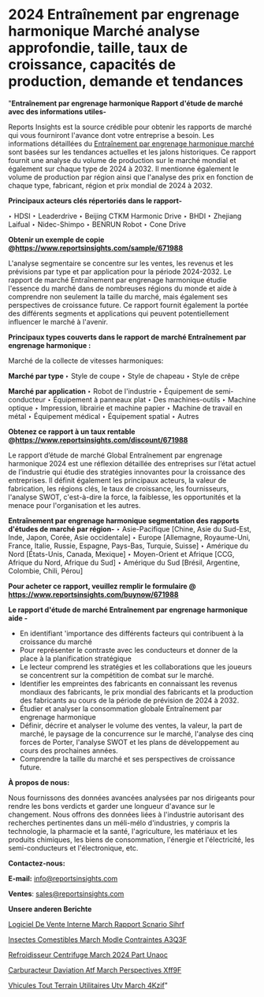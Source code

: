 # 2024 Entraînement par engrenage harmonique Marché analyse approfondie, taille, taux de croissance, capacités de production, demande et tendances

"<strong>Entraînement par engrenage harmonique Rapport d'étude de marché avec des informations utiles-</strong>

Reports Insights est la source crédible pour obtenir les rapports de marché qui vous fourniront l'avance dont votre entreprise a besoin. Les informations détaillées du <a href=https://www.reportsinsights.com/sample/671988>Entraînement par engrenage harmonique marché</a> sont basées sur les tendances actuelles et les jalons historiques. Ce rapport fournit une analyse du volume de production sur le marché mondial et également sur chaque type de 2024 à 2032. Il mentionne également le volume de production par région ainsi que l'analyse des prix en fonction de chaque type, fabricant, région et prix mondial de 2024 à 2032.

<b>Principaux acteurs clés répertoriés dans le rapport-</b>

‣ HDSI
‣ Leaderdrive
‣ Beijing CTKM Harmonic Drive
‣ BHDI
‣ Zhejiang Laifual
‣ Nidec-Shimpo
‣ BENRUN Robot
‣ Cone Drive

<strong><b>Obtenir un exemple de copie @</b></strong><a href=https://www.reportsinsights.com/sample/671988><strong><b>https://www.reportsinsights.com/sample/671988</b></strong></a>

L'analyse segmentaire se concentre sur les ventes, les revenus et les prévisions par type et par application pour la période 2024-2032. Le rapport de marché Entraînement par engrenage harmonique étudie l'essence du marché dans de nombreuses régions du monde et aide à comprendre non seulement la taille du marché, mais également ses perspectives de croissance future. Ce rapport fournit également la portée des différents segments et applications qui peuvent potentiellement influencer le marché à l'avenir.

<strong>Principaux types couverts dans le rapport de marché Entraînement par engrenage harmonique :</strong>

Marché de la collecte de vitesses harmoniques:

<strong>Marché par type </strong>
‣ Style de coupe
‣ Style de chapeau
‣ Style de crêpe

<strong>Marché par application </strong>
‣ Robot de l'industrie
‣ Équipement de semi-conducteur
‣ Équipement à panneaux plat
‣ Des machines-outils
‣ Machine optique
‣ Impression, librairie et machine papier
‣ Machine de travail en métal
‣ Équipement médical
‣ Équipement spatial
‣ Autres

<strong><b>Obtenez ce rapport à un taux rentable @</b></strong><a href=https://www.reportsinsights.com/discount/671988><strong><b>https://www.reportsinsights.com/discount/671988</b></strong></a>

Le rapport d’étude de marché Global Entraînement par engrenage harmonique 2024 est une réflexion détaillée des entreprises sur l’état actuel de l’industrie qui étudie des stratégies innovantes pour la croissance des entreprises. Il définit également les principaux acteurs, la valeur de fabrication, les régions clés, le taux de croissance, les fournisseurs, l'analyse SWOT, c'est-à-dire la force, la faiblesse, les opportunités et la menace pour l'organisation et les autres.

<strong>Entraînement par engrenage harmonique segmentation des rapports d'études de marché par région-</strong>
‣ Asie-Pacifique [Chine, Asie du Sud-Est, Inde, Japon, Corée, Asie occidentale]
‣ Europe [Allemagne, Royaume-Uni, France, Italie, Russie, Espagne, Pays-Bas, Turquie, Suisse]
‣ Amérique du Nord [États-Unis, Canada, Mexique]
‣ Moyen-Orient et Afrique [CCG, Afrique du Nord, Afrique du Sud]
‣ Amérique du Sud [Brésil, Argentine, Colombie, Chili, Pérou]

<strong>Pour acheter ce rapport, veuillez remplir le formulaire @   <a href=https://www.reportsinsights.com/buynow/671988>https://www.reportsinsights.com/buynow/671988</a></strong>

<strong>Le rapport d'étude de marché Entraînement par engrenage harmonique aide -</strong>
<ul>
  <li>En identifiant 'importance des différents facteurs qui contribuent à la croissance du marché</li>
  <li>Pour représenter le contraste avec les conducteurs et donner de la place à la planification stratégique</li>
  <li>Le lecteur comprend les stratégies et les collaborations que les joueurs se concentrent sur la compétition de combat sur le marché.</li>
  <li>Identifier les empreintes des fabricants en connaissant les revenus mondiaux des fabricants, le prix mondial des fabricants et la production des fabricants au cours de la période de prévision de 2024 à 2032.</li>
  <li>Étudier et analyser la consommation globale Entraînement par engrenage harmonique</li>
  <li>Définir, décrire et analyser le volume des ventes, la valeur, la part de marché, le paysage de la concurrence sur le marché, l'analyse des cinq forces de Porter, l'analyse SWOT et les plans de développement au cours des prochaines années.</li>
  <li>Comprendre la taille du marché et ses perspectives de croissance future.</li>
</ul>
<strong>À propos de nous:</strong>

Nous fournissons des données avancées analysées par nos dirigeants pour rendre les bons verdicts et garder une longueur d'avance sur le changement. Nous offrons des données liées à l'industrie autorisant des recherches pertinentes dans un méli-mélo d'industries, y compris la technologie, la pharmacie et la santé, l'agriculture, les matériaux et les produits chimiques, les biens de consommation, l'énergie et l'électricité, les semi-conducteurs et l'électronique, etc.

<strong>Contactez-nous:</strong>

<strong>E-mail:</strong> <a href=mailto:info@reportsinsights.com>info@reportsinsights.com</a>

<strong>Ventes</strong>: <a href=mailto:sales@reportsinsights.com>sales@reportsinsights.com</a>

<strong>Unsere anderen Berichte</strong>

<a href=https://www.linkedin.com/pulse/logiciel-de-vente-interne-march%C3%A9-rapport-sc%C3%A9nario-sihrf/>Logiciel De Vente Interne March Rapport Scnario Sihrf</a>

<a href=https://www.linkedin.com/pulse/insectes-comestibles-march%C3%A9-mod%C3%A8le-contraintes-a3q3f/>Insectes Comestibles March Modle Contraintes A3Q3F</a>

<a href=https://www.linkedin.com/pulse/refroidisseur-centrifuge-march%C3%A9-2024-part-unaoc/>Refroidisseur Centrifuge March 2024 Part Unaoc</a>

<a href=https://www.linkedin.com/pulse/carbur%C3%A9acteur-daviation-atf-march%C3%A9-perspectives-xff9f/>Carburacteur Daviation Atf March Perspectives Xff9F</a>

<a href=https://www.linkedin.com/pulse/v%C3%A9hicules-tout-terrain-utilitaires-utv-march%C3%A9-4kzif/>Vhicules Tout Terrain Utilitaires Utv March 4Kzif</a>"

